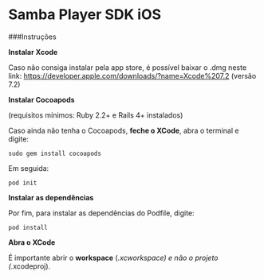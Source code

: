 # Samba Player SDK iOS

###Instruções

**Instalar Xcode**

Caso não consiga instalar pela app store, é possível baixar o .dmg neste link: https://developer.apple.com/downloads/?name=Xcode%207.2 (versão 7.2)

**Instalar Cocoapods**

(requisitos mínimos: Ruby 2.2+ e Rails 4+ instalados)

Caso ainda não tenha o Cocoapods, **feche o XCode**, abra o terminal e digite:

`sudo gem install cocoapods`

Em seguida:

`pod init`

**Instalar as dependências**

Por fim, para instalar as dependências do Podfile, digite:

`pod install`

**Abra o XCode**

É importante abrir o **workspace** (*.xcworkspace) e não o projeto (*.xcodeproj).
